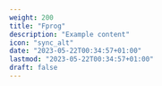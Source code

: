 ```yaml
---
weight: 200
title: "Fprog"
description: "Example content"
icon: "sync_alt"
date: "2023-05-22T00:34:57+01:00"
lastmod: "2023-05-22T00:34:57+01:00"
draft: false
---
```

